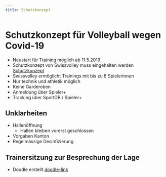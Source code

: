 ```yaml
---
title: Schutzkonzept
---
```


# Schutzkonzept für Volleyball wegen Covid-19
- Neustart für Training möglich ab 11.5.2019
- Schutzkonzept von Swissvolley muss eingehalten werden
  [Schutzkonzept](../res/schutzkonzept_swiss_volley.pdf)
- Swissvolley ermöglicht Trainings mit bis zu 8 Spielerinnen
- Nur technik und athletik möglich
- Keine Garderoben
- Anmeldung über Spieler+
- Tracking über SportDB / Spieler+

## Unklarheiten
- Hallenöffnung
  - Hallen bleiben vorerst geschlossen
- Vorgaben Kanton
- Regelmässige Desinfizierung

## Trainersitzung zur Besprechung der Lage
- Doodle erstellt [doodle-link](https://doodle.com/poll/zge8xktpi3abnw8f)

